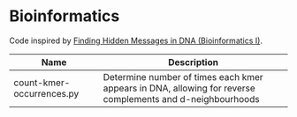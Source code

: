 # Bioinformatics

Code inspired by [Finding Hidden Messages in DNA (Bioinformatics I)](https://class.coursera.org/hiddenmessages-003).

| Name | Description |
| -------------------------- | ------------------------------------------------|
| count-kmer-occurrences.py | Determine number of times each kmer appears in DNA, allowing for reverse complements and d-neighbourhoods |
